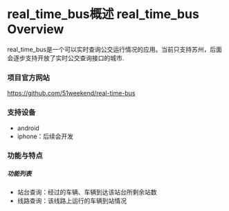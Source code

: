 
# real_time_bus概述 real_time_bus Overview
real_time_bus是一个可以实时查询公交运行情况的应用。当前只支持苏州，后面会逐步支持开放了实时公交查询接口的城市.


### 项目官方网站
<https://github.com/51weekend/real-time-bus>

### 支持设备

* android
* iphone：后续会开发

### 功能与特点
  
##### 功能列表

* 站台查询：经过的车辆、车辆到达该站台所剩余站数
* 线路查询：该线路上运行的车辆到站情况

